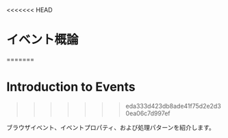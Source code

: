 <<<<<<< HEAD
# イベント概論
=======
# Introduction to Events
>>>>>>> eda333d423db8ade41f75d2e2d30ea06c7d997ef

ブラウザイベント、イベントプロパティ、および処理パターンを紹介します。
